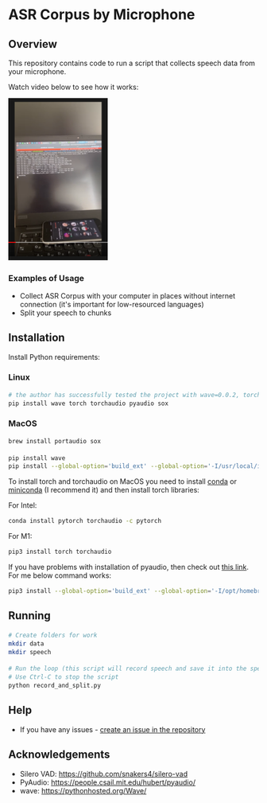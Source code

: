# ASR Corpus by Microphone

## Overview

This repository contains code to run a script that collects speech data from your microphone.

Watch video below to see how it works:

<a href="https://www.youtube.com/watch?v=WLPNZElikOc"><img src="./demo.png" width="200"></a>

### Examples of Usage

- Collect ASR Corpus with your computer in places without internet connection (it's important for low-resourced languages)
- Split your speech to chunks

## Installation

Install Python requirements:

### Linux

```bash
# the author has successfully tested the project with wave=0.0.2, torch==1.11.0, torchaudio==0.11.0, sox==1.4.1, and pyaudio==0.2.11
pip install wave torch torchaudio pyaudio sox
```

### MacOS

```bash
brew install portaudio sox

pip install wave
pip install --global-option='build_ext' --global-option='-I/usr/local/include' --global-option='-L/usr/local/lib' pyaudio
```

To install torch and torchaudio on MacOS you need to install [conda](https://docs.conda.io/en/latest/) or [miniconda](https://docs.conda.io/en/latest/miniconda.html) (I recommend it) and then install torch libraries:

For Intel:

```bash
conda install pytorch torchaudio -c pytorch
```

For M1:
```bash
pip3 install torch torchaudio
```

If you have problems with installation of pyaudio, then check out [this link](https://stackoverflow.com/questions/33513522/when-installing-pyaudio-pip-cannot-find-portaudio-h-in-usr-local-include). For me below command works:

```bash
pip3 install --global-option='build_ext' --global-option='-I/opt/homebrew/Cellar/portaudio/19.7.0/include/' --global-option='-L/opt/homebrew/Cellar/portaudio/19.7.0/lib/' pyaudio
```

## Running

```bash
# Create folders for work
mkdir data
mkdir speech

# Run the loop (this script will record speech and save it into the speech/ folder)
# Use Ctrl-C to stop the script
python record_and_split.py
```

## Help

- If you have any issues - [create an issue in the repository](https://github.com/egorsmkv/asr-corpus-by-microphone/issues/new)

## Acknowledgements

- Silero VAD: https://github.com/snakers4/silero-vad
- PyAudio: https://people.csail.mit.edu/hubert/pyaudio/
- wave: https://pythonhosted.org/Wave/
